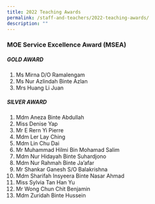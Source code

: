 ```yaml
---
title: 2022 Teaching Awards
permalink: /staff-and-teachers/2022-teaching-awards/
description: ""
---
```

### MOE Service Excellence Award (MSEA)

##### **GOLD AWARD**
1. Ms Mirna D/O Ramalengam
2. Ms Nur Azlindah Binte Azlan
3. Mrs Huang Li Juan


##### **SILVER AWARD**

1. Mdm Aneza Binte Abdullah
2. Miss Denise Yap
3. Mr E Rern Yi Pierre
4. Mdm Ler Lay Ching
5. Mdm Lin Chu Dai
6. Mr Muhammad Hilmi Bin Mohamad Salim
7. Mdm Nur Hidayah Binte Suhardjono
8. Mdm Nur Rahmah Binte Ja’afar
9. Mr Shankar Ganesh S/O Balakrishna
10. Mdm Sharifah Insyeera Binte Nasar Ahmad
11. Miss Sylvia Tan Han Yu
12. Mr Wong Chun Chit Benjamin
13. Mdm Zuridah Binte Hussein